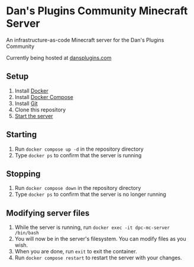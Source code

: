 # Dan's Plugins Community Minecraft Server
An infrastructure-as-code Minecraft server for the Dan's Plugins Community

Currently being hosted at [dansplugins.com](https://dansplugins.com)

## Setup
1. Install [Docker](https://docs.docker.com/get-docker/)
1. Install [Docker Compose](https://docs.docker.com/compose/install/)
1. Install [Git](https://git-scm.com/downloads)
1. Clone this repository
1. [Start the server](#starting)

## Starting
1. Run `docker compose up -d` in the repository directory
1. Type `docker ps` to confirm that the server is running

## Stopping
1. Run `docker compose down` in the repository directory
1. Type `docker ps` to confirm that the server is no longer running

## Modifying server files
1. While the server is running, run `docker exec -it dpc-mc-server /bin/bash`
2. You will now be in the server's filesystem. You can modify files as you wish.
3. When you are done, run `exit` to exit the container.
4. Run `docker compose restart` to restart the server with your changes.